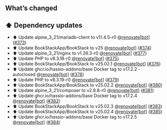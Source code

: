 ## What’s changed

## ⬆️ Dependency updates

- ⬆️ Update alpine_3_21/mariadb-client to v11.4.5-r0 @[renovate[bot]](https://github.com/apps/renovate) ([#373](https://github.com/hassio-addons/addon-bookstack/pull/373))
- ⬆️ Update BookStackApp/BookStack to v25 @[renovate[bot]](https://github.com/apps/renovate) ([#374](https://github.com/hassio-addons/addon-bookstack/pull/374))
- ⬆️ Update alpine_3_21/nginx to v1.26.3-r0 @[renovate[bot]](https://github.com/apps/renovate) ([#377](https://github.com/hassio-addons/addon-bookstack/pull/377))
- ⬆️ Update PHP to v8.3.18-r0 @[renovate[bot]](https://github.com/apps/renovate) ([#375](https://github.com/hassio-addons/addon-bookstack/pull/375))
- ⬆️ Update BookStackApp/BookStack to v25.02.1 @[renovate[bot]](https://github.com/apps/renovate) ([#376](https://github.com/hassio-addons/addon-bookstack/pull/376))
- ⬆️ Update ghcr.io/hassio-addons/base Docker tag to v17.2.2 - autoclosed @[renovate[bot]](https://github.com/apps/renovate) ([#378](https://github.com/hassio-addons/addon-bookstack/pull/378))
- ⬆️ Update PHP to v8.3.19-r0 @[renovate[bot]](https://github.com/apps/renovate) ([#379](https://github.com/hassio-addons/addon-bookstack/pull/379))
- ⬆️ Update BookStackApp/BookStack to v25.02.2 @[renovate[bot]](https://github.com/apps/renovate) ([#380](https://github.com/hassio-addons/addon-bookstack/pull/380))
- ⬆️ Update alpine_3_21/composer to v2.8.8-r0 @[renovate[bot]](https://github.com/apps/renovate) ([#381](https://github.com/hassio-addons/addon-bookstack/pull/381))
- ⬆️ Update ghcr.io/hassio-addons/base Docker tag to v17.2.4 @[renovate[bot]](https://github.com/apps/renovate) ([#382](https://github.com/hassio-addons/addon-bookstack/pull/382))
- ⬆️ Update BookStackApp/BookStack to v25.02.3 @[renovate[bot]](https://github.com/apps/renovate) ([#383](https://github.com/hassio-addons/addon-bookstack/pull/383))
- ⬆️ Update BookStackApp/BookStack to v25.02.4 @[renovate[bot]](https://github.com/apps/renovate) ([#385](https://github.com/hassio-addons/addon-bookstack/pull/385))
- ⬆️ Update ghcr.io/hassio-addons/base Docker tag to v17.2.5 @[renovate[bot]](https://github.com/apps/renovate) ([#384](https://github.com/hassio-addons/addon-bookstack/pull/384))
